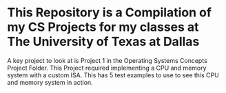 # This Repository is a Compilation of my CS Projects for my classes at The University of Texas at Dallas
A key project to look at is Project 1 in the Operating Systems Concepts Project Folder. This Project required implementing a CPU and memory system with a custom ISA. This has 5 test examples to use to see this CPU and memory system in action.
